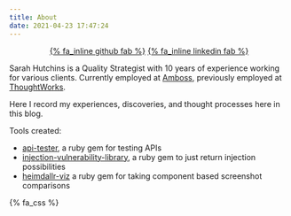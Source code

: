 ```yaml
---
title: About
date: 2021-04-23 17:47:24
---
```


<div align="center">
<a href="https://github.com/araneforseti">{% fa_inline github fab %}</a>     <a href="https://www.linkedin.com/in/shutchin/">{% fa_inline linkedin fab %}</a>
</div>

Sarah Hutchins is a Quality Strategist with 10 years of experience working for various clients. Currently employed at [Amboss](https://www.amboss.com/), previously employed at [ThoughtWorks](https://www.thoughtworks.com/).

Here I record my experiences, discoveries, and thought processes here in this blog.

Tools created:
- [api-tester](https://github.com/araneforseti/api-tester), a ruby gem for testing APIs
- [injection-vulnerability-library](https://github.com/araneforseti/injection_vulnerability_library), a ruby gem to just return injection possibilities
- [heimdallr-viz](https://github.com/araneforseti/heimdallr-viz) a ruby gem for taking component based screenshot comparisons

{% fa_css %}
